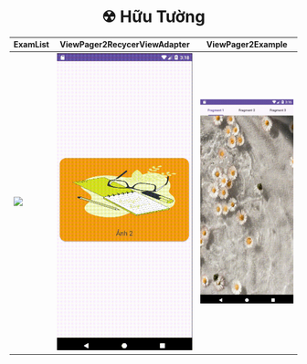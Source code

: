 <h1 align="center">☢ Hữu Tường</h1>


| ExamList | ViewPager2RecycerViewAdapter | ViewPager2Example |
|----------|-------------------------------|-------------------|
| <img src="https://github.com/HunterOct/63131631-AndroidProgramming/assets/86147376/3160c9dc-367f-46ae-b102-d29d7e305fc7" width="300px"> | <img src="https://github.com/HunterOct/63131631-AndroidProgramming/blob/main/Assets/V1.gif" width="300px"> | <img src="https://github.com/HunterOct/63131631-AndroidProgramming/blob/main/Assets/V2.gif" width="300px"> |
